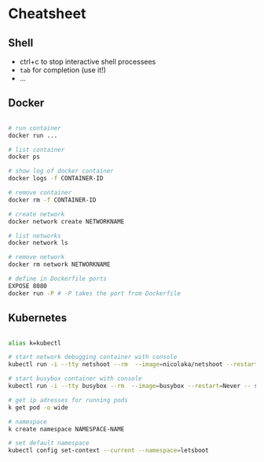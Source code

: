 # Cheatsheet

## Shell

* ctrl+c to stop interactive shell processees
* `tab` for completion (use it!)
* ...


## Docker

```bash

# run container
docker run ...

# list container
docker ps

# show log of docker container
docker logs -f CONTAINER-ID

# remove container
docker rm -f CONTAINER-ID

# create network
docker network create NETWORKNAME

# list networks
docker network ls

# remove network
docker rm network NETWORKNAME

# define in Dockerfile ports
EXPOSE 8080
docker run -P # -P takes the port from Dockerfile

```


## Kubernetes


```bash

alias k=kubectl

# start network debugging container with console
kubectl run -i --tty netshoot --rm  --image=nicolaka/netshoot --restart=Never -- sh

# start busybox container with console
kubectl run -i --tty busybox --rm  --image=busybox --restart=Never -- sh

# get ip adresses for running pods
k get pod -o wide

# namespace
k create namespace NAMESPACE-NAME

# set default namespace
kubectl config set-context --current --namespace=letsboot

```